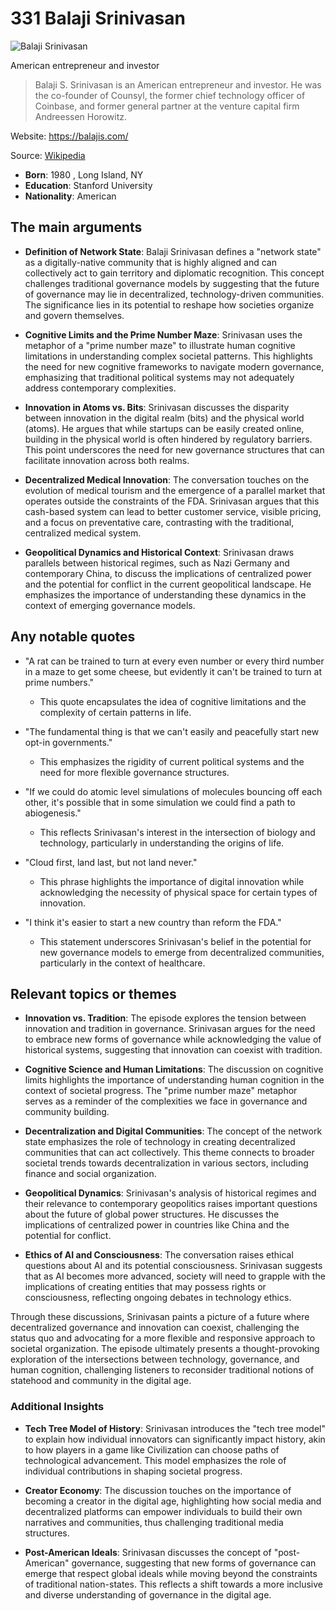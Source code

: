 # 331 Balaji Srinivasan


![Balaji Srinivasan](https://encrypted-tbn0.gstatic.com/images?q=tbn:ANd9GcQJDm3WfnJjg4QbVZjvPFM-3ryAaLKl3xkGhlVD5Ps902GuFeuYkJIlMw&s=0)

American entrepreneur and investor

> Balaji S. Srinivasan is an American entrepreneur and investor. He was the co-founder of Counsyl, the former chief technology officer of Coinbase, and former general partner at the venture capital firm Andreessen Horowitz.

Website: https://balajis.com/

Source: [Wikipedia](https://en.wikipedia.org/wiki/Balaji_Srinivasan)

- **Born**: 1980 , Long Island, NY
- **Education**: Stanford University
- **Nationality**: American


## The main arguments

- **Definition of Network State**: Balaji Srinivasan defines a "network state" as a digitally-native community that is highly aligned and can collectively act to gain territory and diplomatic recognition. This concept challenges traditional governance models by suggesting that the future of governance may lie in decentralized, technology-driven communities. The significance lies in its potential to reshape how societies organize and govern themselves.

- **Cognitive Limits and the Prime Number Maze**: Srinivasan uses the metaphor of a "prime number maze" to illustrate human cognitive limitations in understanding complex societal patterns. This highlights the need for new cognitive frameworks to navigate modern governance, emphasizing that traditional political systems may not adequately address contemporary complexities.

- **Innovation in Atoms vs. Bits**: Srinivasan discusses the disparity between innovation in the digital realm (bits) and the physical world (atoms). He argues that while startups can be easily created online, building in the physical world is often hindered by regulatory barriers. This point underscores the need for new governance structures that can facilitate innovation across both realms.

- **Decentralized Medical Innovation**: The conversation touches on the evolution of medical tourism and the emergence of a parallel market that operates outside the constraints of the FDA. Srinivasan argues that this cash-based system can lead to better customer service, visible pricing, and a focus on preventative care, contrasting with the traditional, centralized medical system.

- **Geopolitical Dynamics and Historical Context**: Srinivasan draws parallels between historical regimes, such as Nazi Germany and contemporary China, to discuss the implications of centralized power and the potential for conflict in the current geopolitical landscape. He emphasizes the importance of understanding these dynamics in the context of emerging governance models.

## Any notable quotes

- "A rat can be trained to turn at every even number or every third number in a maze to get some cheese, but evidently it can't be trained to turn at prime numbers."
  - This quote encapsulates the idea of cognitive limitations and the complexity of certain patterns in life.

- "The fundamental thing is that we can't easily and peacefully start new opt-in governments."
  - This emphasizes the rigidity of current political systems and the need for more flexible governance structures.

- "If we could do atomic level simulations of molecules bouncing off each other, it's possible that in some simulation we could find a path to abiogenesis."
  - This reflects Srinivasan's interest in the intersection of biology and technology, particularly in understanding the origins of life.

- "Cloud first, land last, but not land never."
  - This phrase highlights the importance of digital innovation while acknowledging the necessity of physical space for certain types of innovation.

- "I think it's easier to start a new country than reform the FDA."
  - This statement underscores Srinivasan's belief in the potential for new governance models to emerge from decentralized communities, particularly in the context of healthcare.

## Relevant topics or themes

- **Innovation vs. Tradition**: The episode explores the tension between innovation and tradition in governance. Srinivasan argues for the need to embrace new forms of governance while acknowledging the value of historical systems, suggesting that innovation can coexist with tradition.

- **Cognitive Science and Human Limitations**: The discussion on cognitive limits highlights the importance of understanding human cognition in the context of societal progress. The "prime number maze" metaphor serves as a reminder of the complexities we face in governance and community building.

- **Decentralization and Digital Communities**: The concept of the network state emphasizes the role of technology in creating decentralized communities that can act collectively. This theme connects to broader societal trends towards decentralization in various sectors, including finance and social organization.

- **Geopolitical Dynamics**: Srinivasan's analysis of historical regimes and their relevance to contemporary geopolitics raises important questions about the future of global power structures. He discusses the implications of centralized power in countries like China and the potential for conflict.

- **Ethics of AI and Consciousness**: The conversation raises ethical questions about AI and its potential consciousness. Srinivasan suggests that as AI becomes more advanced, society will need to grapple with the implications of creating entities that may possess rights or consciousness, reflecting ongoing debates in technology ethics.

Through these discussions, Srinivasan paints a picture of a future where decentralized governance and innovation can coexist, challenging the status quo and advocating for a more flexible and responsive approach to societal organization. The episode ultimately presents a thought-provoking exploration of the intersections between technology, governance, and human cognition, challenging listeners to reconsider traditional notions of statehood and community in the digital age.

### Additional Insights

- **Tech Tree Model of History**: Srinivasan introduces the "tech tree model" to explain how individual innovators can significantly impact history, akin to how players in a game like Civilization can choose paths of technological advancement. This model emphasizes the role of individual contributions in shaping societal progress.

- **Creator Economy**: The discussion touches on the importance of becoming a creator in the digital age, highlighting how social media and decentralized platforms can empower individuals to build their own narratives and communities, thus challenging traditional media structures.

- **Post-American Ideals**: Srinivasan discusses the concept of "post-American" governance, suggesting that new forms of governance can emerge that respect global ideals while moving beyond the constraints of traditional nation-states. This reflects a shift towards a more inclusive and diverse understanding of governance in the digital age.
